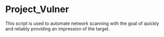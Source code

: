 # Project_Vulner
This script is used to automate network scanning with the goal of quickly and reliably providing an impression of the target.
